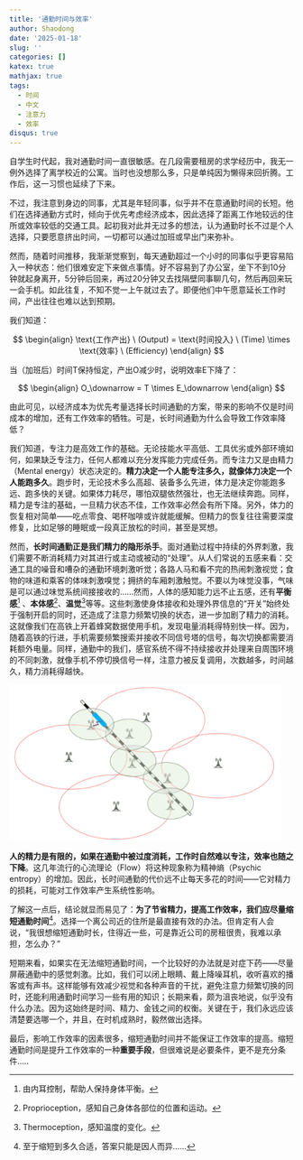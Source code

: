 ```yaml
---
title: '通勤时间与效率'
author: Shaodong
date: '2025-01-18'
slug: ''
categories: []
katex: true
mathjax: true
tags:
  - 时间
  - 中文
  - 注意力
  - 效率
disqus: true
---
```


自学生时代起，我对通勤时间一直很敏感。在几段需要租房的求学经历中，我无一例外选择了离学校近的公寓。当时也没想那么多，只是单纯因为懒得来回折腾。工作后，这一习惯也延续了下来。

不过，我注意到身边的同事，尤其是年轻同事，似乎并不在意通勤时间的长短。他们在选择通勤方式时，倾向于优先考虑经济成本，因此选择了距离工作地较远的住所或效率较低的交通工具。起初我对此并无过多的想法，认为通勤时长不过是个人选择，只要愿意挤出时间，一切都可以通过加班或早出门来弥补。

然而，随着时间推移，我渐渐觉察到，每天通勤超过一个小时的同事似乎更容易陷入一种状态：他们很难安定下来做点事情。好不容易到了办公室，坐下不到10分钟就起身离开，5分钟后回来，再过20分钟又去找隔壁同事聊几句，然后再回来玩一会手机。如此往复，不知不觉一上午就过去了。即便他们中午愿意延长工作时间，产出往往也难以达到预期。

我们知道：

$$
\begin{align}
\text{工作产出} \ (Output) = \text{时间投入} \ (Time) \times \text{效率} \ (Efficiency)
\end{align}
$$

当（加班后）时间T保持恒定，产出O减少时，说明效率E下降了：


$$
\begin{align}
O_\downarrow = T \times E_\downarrow
\end{align}
$$


由此可见，以经济成本为优先考量选择长时间通勤的方案，带来的影响不仅是时间成本的增加，还有工作效率的牺牲。可是，长时间通勤为什么会导致工作效率降低？

我们知道，专注力是高效工作的基础。无论技能水平高低、工具优劣或外部环境如何，如果缺乏专注力，任何人都难以充分发挥能力完成任务。而专注力又是由精力（Mental energy）状态决定的。**精力决定一个人能专注多久，就像体力决定一个人能跑多久**。跑步时，无论技术多么高超、装备多么先进，体力是决定你能跑多远、跑多快的关键。如果体力耗尽，哪怕双腿依然强壮，也无法继续奔跑。同样，精力是专注的基础，一旦精力状态不佳，工作效率必然会有所下降。另外，体力的恢复相对简单——吃点零食、喝杯咖啡或许就能缓解。但精力的恢复往往需要深度修复，比如足够的睡眠或一段真正放松的时间，甚至是冥想。

然而，**长时间通勤正是我们精力的隐形杀手**。面对通勤过程中持续的外界刺激，我们需要不断消耗精力对其进行或主动或被动的“处理”。从人们常说的五感来看：交通工具的噪音和嘈杂的通勤环境刺激听觉；各路人马和看不完的热闹刺激视觉；食物的味道和乘客的体味刺激嗅觉；拥挤的车厢刺激触觉。不要以为味觉没事，气味是可以通过味觉系统间接接收的……然而，人体的感知能力远不止五感，还有**平衡感**[^1] 、**本体感**[^2]、**温觉**[^3]等等。这些刺激使身体接收和处理外界信息的“开关”始终处于强制开启的同时，还造成了注意力频繁切换的状态，进一步加剧了精力的消耗。这就像我们在高铁上开着蜂窝数据使用手机，发现电量消耗得特别快一样。因为，随着高铁的行进，手机需要频繁搜索并接收不同信号塔的信号，每次切换都需要消耗额外电量。同样，通勤中的我们，感官系统不得不持续接收并处理来自周围环境的不同刺激，就像手机不停切换信号一样，注意力被反复调用，次数越多，时间越久，精力消耗得越快。

<img src="./signal.png" style="zoom:80%;" />

**人的精力是有限的，如果在通勤中被过度消耗，工作时自然难以专注，效率也随之下降**。这几年流行的心流理论（Flow）将这种现象称为精神熵（Psychic entropy）的增加。因此，长时间通勤的代价远不止每天多花的时间——它对精力的损耗，可能对工作效率产生系统性影响。

了解这一点后，结论就显而易见了：**为了节省精力，提高工作效率，我们应尽量缩短通勤时间**[^4]。选择一个离公司近的住所是最直接有效的办法。但肯定有人会说，“我很想缩短通勤时长，住得近一些，可是靠近公司的房租很贵，我难以承担，怎么办？” 

短期来看，如果实在无法缩短通勤时间，一个比较好的办法就是对症下药——尽量屏蔽通勤中的感觉刺激。比如，我们可以闭上眼睛、戴上降噪耳机，收听喜欢的播客或有声书。这样能够有效减少视觉和各种声音的干扰，避免注意力频繁切换的同时，还能利用通勤时间学习一些有用的知识；长期来看，颇为沮丧地说，似乎没有什么办法。因为这始终是时间、精力、金钱之间的权衡。关键在于，我们永远应该清楚要选哪一个，并且，在时机成熟时，毅然做出选择。

最后，影响工作效率的因素很多，缩短通勤时间并不能保证工作效率的提高。缩短通勤时间是提升工作效率的一种**重要手段**，但很难说是必要条件，更不是充分条件.....



[^1]: 由内耳控制，帮助人保持身体平衡。
[^2]: Proprioception，感知自己身体各部位的位置和运动。
[^3]: Thermoception，感知温度的变化。

[^4]: 至于缩短到多久合适，答案只能是因人而异…… 
[^0]: 这里的效率（E）不仅仅指体力劳动的效率，更是大脑处理信息、完成复杂任务的能力。 

